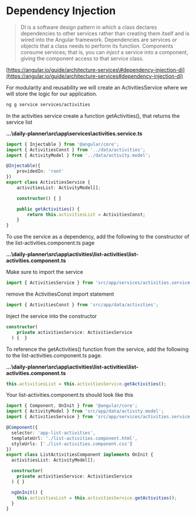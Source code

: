 # Dependency Injection

> DI is a software design pattern in which a class declares dependencies to other services rather than creating them itself and is wired into the Angular framework. Dependencies are services or objects that a class needs to perform its function. Components consume services; that is, you can _inject_ a service into a component, giving the component access to that service class.

[https://angular.io/guide/architecture-services\#dependency-injection-di](https://angular.io/guide/architecture-services#dependency-injection-di)

For modularity and reusability we will create an ActivitiesService where we will store the logic for our application.

```bash
ng g service services/activities
```

In the activities service create a function getActivities\(\), that returns the service list

**...\daily-planner\src\app\services\activities.service.ts**

```typescript
import { Injectable } from '@angular/core';
import { ActivitiesConst } from '../data/activities';
import { ActivityModel } from '../data/activity.model';

@Injectable({
    providedIn: 'root'
})
export class ActivitiesService {
    activitiesList: ActivityModel[];

    constructor() { }

    public getActivities() {
        return this.activitiesList = ActivitiesConst;
    }
}

```

To use the service as a dependency, add the following to the constructor of the list-activities.component.ts page

**...\daily-planner\src\app\activities\list-activities\list-activities.component.ts**

Make sure to import the service

```typescript
import { ActivitiesService } from 'src/app/services/activities.service';
```

remove the ActivitiesConst import statement

```typescript
import { ActivitiesConst } from 'src/app/data/activities';
```

Inject the service into the constructor

```typescript
constructor(
    private activitiesService: ActivitiesService
  ) {  }
```

To reference the getActivities\(\) function from the service, add the following to the list-activities.component.ts page.

**...\daily-planner\src\app\activities\list-activities\list-activities.component.ts**

```typescript
this.activitiesList = this.activitiesService.getActivities();
```

Your list-activities.component.ts should look like this

```typescript
import { Component, OnInit } from '@angular/core';
import { ActivityModel } from 'src/app/data/activity.model';
import { ActivitiesService } from 'src/app/services/activities.service';

@Component({
  selector: 'app-list-activities',
  templateUrl: './list-activities.component.html',
  styleUrls: ['./list-activities.component.css']
})
export class ListActivitiesComponent implements OnInit {
  activitiesList: ActivityModel[];

  constructor(
    private activitiesService: ActivitiesService
  ) { }

  ngOnInit() {
    this.activitiesList = this.activitiesService.getActivities();
  }
}

```

